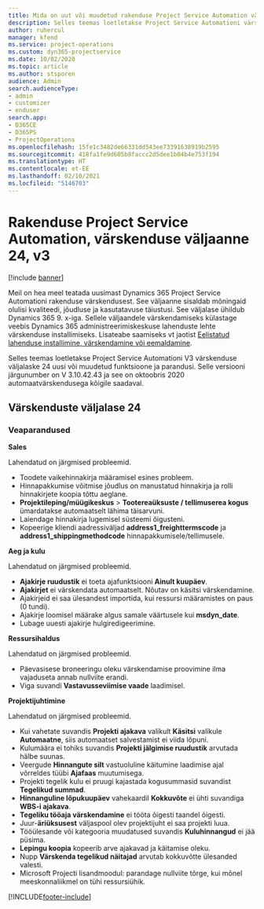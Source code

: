 ```yaml
---
title: Mida on uut või muudetud rakenduse Project Service Automation värskenduse väljaandes 24, V3
description: Selles teemas loetletakse Project Service Automationi värskenduse väljalaske 24, V3 saadaolevaid funktsioone ja parandusi.
author: ruhercul
manager: kfend
ms.service: project-operations
ms.custom: dyn365-projectservice
ms.date: 10/02/2020
ms.topic: article
ms.author: stsporen
audience: Admin
search.audienceType:
- admin
- customizer
- enduser
search.app:
- D365CE
- D365PS
- ProjectOperations
ms.openlocfilehash: 15fe1c3482de66331dd543ee73391638919b2595
ms.sourcegitcommit: 418fa1fe9d605b8faccc2d5dee1b04b4e753f194
ms.translationtype: HT
ms.contentlocale: et-EE
ms.lasthandoff: 02/10/2021
ms.locfileid: "5146703"
---
```

# <a name="project-service-automation-update-release-24-v3"></a>Rakenduse Project Service Automation, värskenduse väljaanne 24, v3

[!include [banner](../includes/psa-now-project-operations.md)]

Meil on hea meel teatada uusimast Dynamics 365 Project Service Automationi rakenduse värskendusest. See väljaanne sisaldab mõningaid olulisi kvaliteedi, jõudluse ja kasutatavuse täiustusi. See väljalase ühildub Dynamics 365 9. x-iga. Sellele väljaandele värskendamiseks külastage veebis Dynamics 365 administreerimiskeskuse lahenduste lehte värskenduse installimiseks. Lisateabe saamiseks vt jaotist [Eelistatud lahenduse installimine, värskendamine või eemaldamine](https://docs.microsoft.com/power-platform/admin/install-remove-preferred-solution).

Selles teemas loetletakse Project Service Automationi V3 värskenduse väljalaske 24 uusi või muudetud funktsioone ja parandusi. Selle versiooni järgunumber on V 3.10.42.43 ja see on oktoobris 2020 automaatvärskendusega kõigile saadaval.

## <a name="update-release-24"></a>Värskenduste väljalase 24

### <a name="bug-fixes"></a>Veaparandused

**Sales**

Lahendatud on järgmised probleemid.

- Toodete vaikehinnakirja määramisel esines probleem.
- Hinnapakkumise võitmise jõudlus on manustatud hinnakirja ja rolli hinnakirjete koopia tõttu aeglane.
- **Projektileping/müügikeskus** > **Tootereaüksuste / tellimuserea kogus** ümardatakse automaatselt lähima täisarvuni.
- Laiendage hinnakirja lugemisel süsteemi õigusteni.
- Kopeerige kliendi aadressiväljad **address1_freighttermscode** ja **address1_shippingmethodcode** hinnapakkumisele/tellimusele. 


**Aeg ja kulu**

Lahendatud on järgmised probleemid.

- **Ajakirje ruudustik** ei toeta ajafunktsiooni **Ainult kuupäev**.
- **Ajakirjet** ei värskendata automaatselt. Nõutav on käsitsi värskendamine.
- Ajakirjeid ei saa ülesandest importida, kui ressursi määramistes on paus (0 tundi).
- Ajakirje loomisel määrake algus samale väärtusele kui **msdyn_date**.
- Lubage uuesti ajakirje hulgiredigeerimine.

**Ressursihaldus**

Lahendatud on järgmised probleemid.

- Päevasisese broneeringu oleku värskendamise proovimine ilma vajaduseta annab nullviite erandi.
- Viga suvandi **Vastavusseviimise vaade** laadimisel.


**Projektijuhtimine**

Lahendatud on järgmised probleemid.

- Kui vahetate suvandis **Projekti ajakava** valikult **Käsitsi** valikule **Automaatne**, siis automaatset salvestamist ei viida lõpuni.
- Kulumäära ei tohiks suvandis **Projekti jälgimise ruudustik** arvutada hälbe suunas.
- Veergude **Hinnangute silt** vastuoluline käitumine laadimise ajal võrreldes tüübi **Ajafaas** muutumisega.
- Projekti tegelik kulu ei pruugi kajastada kogusummasid suvandist **Tegelikud summad**.
- **Hinnanguline lõpukuupäev** vahekaardil **Kokkuvõte** ei ühti suvandiga **WBS-i ajakava**.
- **Tegeliku tööaja värskendamine** ei tööta õigesti taandel õigesti.
- Juur-**äriüksusest** väljaspool olev projektijuht ei saa projekti luua.
- Tööülesande või kategooria muudatused suvandis **Kuluhinnangud** ei jää püsima.
- **Lepingu koopia** kopeerib arve ajakavad ja käitamise oleku.
- Nupp **Värskenda tegelikud näitajad** arvutab kokkuvõtte ülesanded valesti.
- Microsoft Projecti lisandmoodul: parandage nullviite tõrge, kui mõnel meeskonnaliikmel on tühi ressursiühik.



[!INCLUDE[footer-include](../includes/footer-banner.md)]